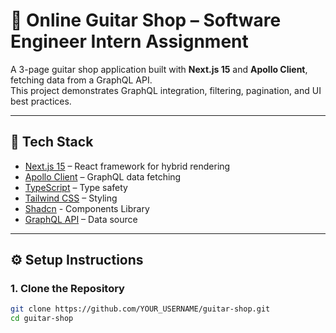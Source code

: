 # 🎸 Online Guitar Shop – Software Engineer Intern Assignment

A 3-page guitar shop application built with **Next.js 15** and **Apollo Client**, fetching data from a GraphQL API.  
This project demonstrates GraphQL integration, filtering, pagination, and UI best practices.

---

## 🚀 Tech Stack
- [Next.js 15](https://nextjs.org/) – React framework for hybrid rendering
- [Apollo Client](https://www.apollographql.com/docs/react/) – GraphQL data fetching
- [TypeScript](https://www.typescriptlang.org/) – Type safety
- [Tailwind CSS](https://tailwindcss.com/) – Styling
- [Shadcn](https://ui.shadcn.com/) - Components Library
- [GraphQL API](https://graphql-api-brown.vercel.app/api/graphql) – Data source

---

## ⚙️ Setup Instructions

### 1. Clone the Repository
```bash
git clone https://github.com/YOUR_USERNAME/guitar-shop.git
cd guitar-shop
